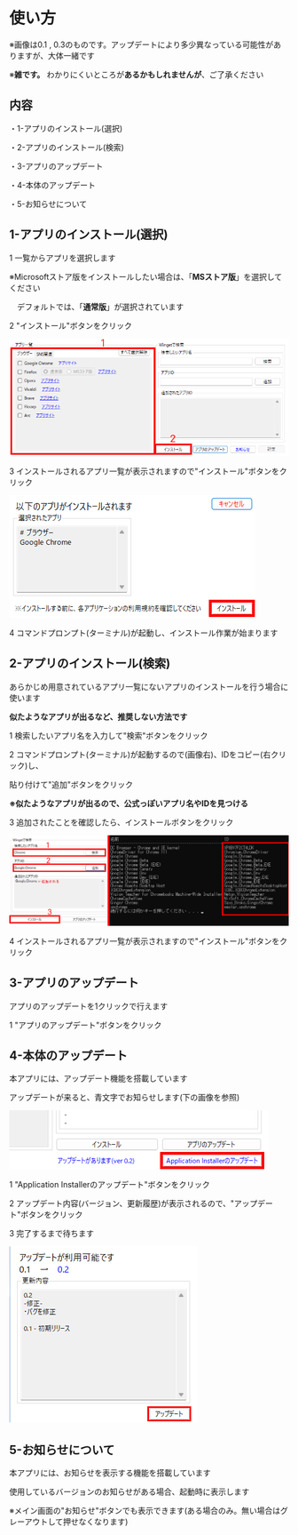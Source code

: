 # 使い方
※画像は0.1 , 0.3のものです。アップデートにより多少異なっている可能性がありますが、大体一緒です

※**雑です。** わかりにくいところが**あるかもしれませんが**、ご了承ください

## 内容
・1-アプリのインストール(選択)

・2-アプリのインストール(検索)

・3-アプリのアップデート

・4-本体のアップデート

・5-お知らせについて

## 1-アプリのインストール(選択)
1 一覧からアプリを選択します

※Microsoftストア版をインストールしたい場合は、「**MSストア版**」を選択してください

　デフォルトでは、「**通常版**」が選択されています

2 "インストール"ボタンをクリック

![image](https://github.com/GitHub-Pt04/Application-Installer/blob/main/How%20to%20use/1.png?raw=true)

3 インストールされるアプリ一覧が表示されますので"インストール"ボタンをクリック

![image](https://github.com/GitHub-Pt04/Application-Installer/blob/main/How%20to%20use/5.png?raw=true)

4 コマンドプロンプト(ターミナル)が起動し、インストール作業が始まります

## 2-アプリのインストール(検索)
あらかじめ用意されているアプリ一覧にないアプリのインストールを行う場合に使います

**似たようなアプリが出るなど、推奨しない方法です**

1 検索したいアプリ名を入力して"検索"ボタンをクリック

2 コマンドプロンプト(ターミナル)が起動するので(画像右)、IDをコピー(右クリック)し、

貼り付けて"追加"ボタンをクリック

**※似たようなアプリが出るので、公式っぽいアプリ名やIDを見つける**

3 追加されたことを確認したら、インストールボタンをクリック

![image](https://github.com/GitHub-Pt04/Application-Installer/blob/main/How%20to%20use/2.png?raw=true)

4 インストールされるアプリ一覧が表示されますので"インストール"ボタンをクリック

## 3-アプリのアップデート
アプリのアップデートを1クリックで行えます

1 "アプリのアップデート"ボタンをクリック

## 4-本体のアップデート
本アプリには、アップデート機能を搭載しています

アップデートが来ると、青文字でお知らせします(下の画像を参照)

![image](https://github.com/GitHub-Pt04/Application-Installer/blob/main/How%20to%20use/3.png?raw=true)

1 "Application Installerのアップデート"ボタンをクリック

2 アップデート内容(バージョン、更新履歴)が表示されるので、"アップデート"ボタンをクリック

3 完了するまで待ちます

![image](https://github.com/GitHub-Pt04/Application-Installer/blob/main/How%20to%20use/4.png?raw=true)

## 5-お知らせについて
本アプリには、お知らせを表示する機能を搭載しています

使用しているバージョンのお知らせがある場合、起動時に表示します

※メイン画面の"お知らせ"ボタンでも表示できます(ある場合のみ。無い場合はグレーアウトして押せなくなります)
